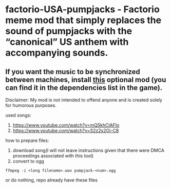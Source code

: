 # factorio-USA-pumpjacks - Factorio meme mod that simply replaces the sound of pumpjacks with the “canonical” US anthem with accompanying sounds.

## If you want the music to be synchronized between machines, install [this](https://mods.factorio.com/mod/factorio-sync-sound-manager) optional mod (you can find it in the dependencies list in the game).

Disclaimer: 
My mod is not intended to offend anyone and is created solely for humorous purposes.

used songs:
1. https://www.youtube.com/watch?v=mQ5khClAFIo
1. https://www.youtube.com/watch?v=S2z2s2Oi-C8

how to prepare files:
1. download song(I will not leave instructions given that there were DMCA proceedings associated with this tool)
1. convert to ogg
```
ffmpeg -i <long filename>.wav pumpjack-<num>.ogg
```

or do nothing, repo already have these files